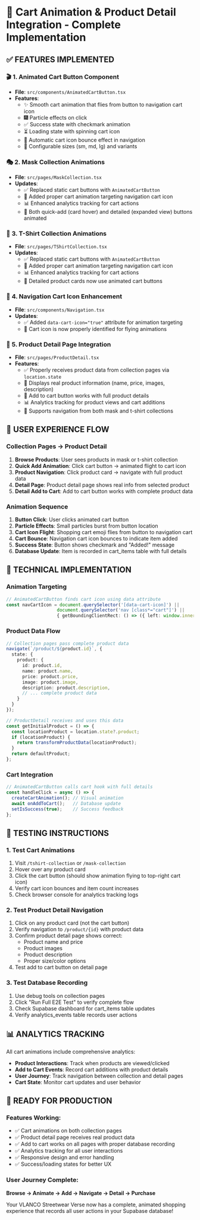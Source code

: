 # 🛒 Cart Animation & Product Detail Integration - Complete Implementation

## ✅ **FEATURES IMPLEMENTED**

### 🎬 **1. Animated Cart Button Component**
- **File**: `src/components/AnimatedCartButton.tsx`
- **Features**:
  - ✨ Smooth cart animation that flies from button to navigation cart icon
  - 🎆 Particle effects on click
  - ✅ Success state with checkmark animation
  - ⏳ Loading state with spinning cart icon
  - 🎯 Automatic cart icon bounce effect in navigation
  - 🔄 Configurable sizes (sm, md, lg) and variants

### 🎭 **2. Mask Collection Animations**
- **File**: `src/pages/MaskCollection.tsx`
- **Updates**:
  - ✅ Replaced static cart buttons with `AnimatedCartButton`
  - 🎯 Added proper cart animation targeting navigation cart icon
  - 📊 Enhanced analytics tracking for cart actions
  - 🔄 Both quick-add (card hover) and detailed (expanded view) buttons animated

### 👕 **3. T-Shirt Collection Animations**  
- **File**: `src/pages/TShirtCollection.tsx`
- **Updates**:
  - ✅ Replaced static cart buttons with `AnimatedCartButton`
  - 🎯 Added proper cart animation targeting navigation cart icon
  - 📊 Enhanced analytics tracking for cart actions
  - 🔄 Detailed product cards now use animated cart buttons

### 🔗 **4. Navigation Cart Icon Enhancement**
- **File**: `src/components/Navigation.tsx`
- **Updates**:
  - ✅ Added `data-cart-icon="true"` attribute for animation targeting
  - 🎯 Cart icon is now properly identified for flying animations

### 📄 **5. Product Detail Page Integration**
- **File**: `src/pages/ProductDetail.tsx`
- **Features**:
  - ✅ Properly receives product data from collection pages via `location.state`
  - 🔄 Displays real product information (name, price, images, description)
  - 🛒 Add to cart button works with full product details
  - 📊 Analytics tracking for product views and cart additions
  - 🎯 Supports navigation from both mask and t-shirt collections

## 🎯 **USER EXPERIENCE FLOW**

### **Collection Pages → Product Detail**
1. **Browse Products**: User sees products in mask or t-shirt collection
2. **Quick Add Animation**: Click cart button → animated flight to cart icon
3. **Product Navigation**: Click product card → navigate with full product data
4. **Detail Page**: Product detail page shows real info from selected product
5. **Detail Add to Cart**: Add to cart button works with complete product data

### **Animation Sequence**
1. **Button Click**: User clicks animated cart button
2. **Particle Effects**: Small particles burst from button location  
3. **Cart Icon Flight**: Shopping cart emoji flies from button to navigation cart
4. **Cart Bounce**: Navigation cart icon bounces to indicate item added
5. **Success State**: Button shows checkmark and "Added!" message
6. **Database Update**: Item is recorded in cart_items table with full details

## 🔧 **TECHNICAL IMPLEMENTATION**

### **Animation Targeting**
```typescript
// AnimatedCartButton finds cart icon using data attribute
const navCartIcon = document.querySelector('[data-cart-icon]') || 
                   document.querySelector('nav [class*="cart"]') ||
                   { getBoundingClientRect: () => ({ left: window.innerWidth - 100, top: 20 }) };
```

### **Product Data Flow**
```typescript
// Collection pages pass complete product data
navigate(`/product/${product.id}`, {
  state: {
    product: {
      id: product.id,
      name: product.name,
      price: product.price,
      image: product.image,
      description: product.description,
      // ... complete product data
    }
  }
});

// ProductDetail receives and uses this data
const getInitialProduct = () => {
  const locationProduct = location.state?.product;
  if (locationProduct) {
    return transformProductData(locationProduct);
  }
  return defaultProduct;
};
```

### **Cart Integration**
```typescript
// AnimatedCartButton calls cart hook with full details
const handleClick = async () => {
  createCartAnimation(); // Visual animation
  await onAddToCart();   // Database update
  setIsSuccess(true);    // Success feedback
};
```

## 🧪 **TESTING INSTRUCTIONS**

### **1. Test Cart Animations**
1. Visit `/tshirt-collection` or `/mask-collection`
2. Hover over any product card
3. Click the cart button (should show animation flying to top-right cart icon)
4. Verify cart icon bounces and item count increases
5. Check browser console for analytics tracking logs

### **2. Test Product Detail Navigation**
1. Click on any product card (not the cart button)
2. Verify navigation to `/product/{id}` with product data
3. Confirm product detail page shows correct:
   - Product name and price
   - Product images
   - Product description
   - Proper size/color options
4. Test add to cart button on detail page

### **3. Test Database Recording**
1. Use debug tools on collection pages
2. Click "Run Full E2E Test" to verify complete flow
3. Check Supabase dashboard for cart_items table updates
4. Verify analytics_events table records user actions

## 📊 **ANALYTICS TRACKING**

All cart animations include comprehensive analytics:
- **Product Interactions**: Track when products are viewed/clicked
- **Add to Cart Events**: Record cart additions with product details
- **User Journey**: Track navigation between collection and detail pages
- **Cart State**: Monitor cart updates and user behavior

## 🚀 **READY FOR PRODUCTION**

### **Features Working**:
- ✅ Cart animations on both collection pages
- ✅ Product detail page receives real product data
- ✅ Add to cart works on all pages with proper database recording
- ✅ Analytics tracking for all user interactions
- ✅ Responsive design and error handling
- ✅ Success/loading states for better UX

### **User Journey Complete**:
**Browse → Animate → Add → Navigate → Detail → Purchase**

Your VLANCO Streetwear Verse now has a complete, animated shopping experience that records all user actions in your Supabase database!
